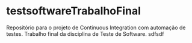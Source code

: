 # testsoftwareTrabalhoFinal
Repositório para o projeto de Continuous Integration com automação de testes. Trabalho final da disciplina de Teste de Software.
sdfsdf
